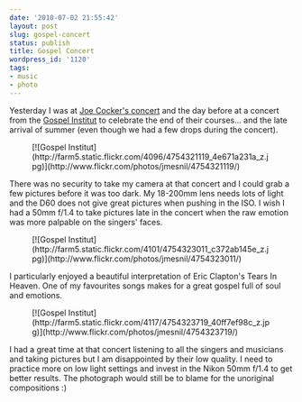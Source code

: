 ```yaml
---
date: '2010-07-02 21:55:42'
layout: post
slug: gospel-concert
status: publish
title: Gospel Concert
wordpress_id: '1120'
tags:
- music
- photo
---
```


Yesterday I was at [Joe Cocker's concert](http://jmesnil.net/weblog/2010/07/02/jazz-a-vienne-2010/) and the day before at a concert from the [Gospel Institut](http://gospel-institut.com/) to celebrate the end of their courses... and the late arrival of summer (even though we had a few drops during the concert).

<figure>
  [![Gospel Institut](http://farm5.static.flickr.com/4096/4754321119_4e671a231a_z.jpg)](http://www.flickr.com/photos/jmesnil/4754321119/)
</figure>

There was no security to take my camera at that concert and I could grab a few pictures before it was too dark.
My 18-200mm lens needs lots of light and the D60 does not give great pictures when pushing in the ISO. I wish I had a 50mm f/1.4 to take pictures late in the concert when the raw emotion was more palpable on the singers' faces.

<figure>
  [![Gospel Institut](http://farm5.static.flickr.com/4101/4754323011_c372ab145e_z.jpg)](http://www.flickr.com/photos/jmesnil/4754323011/)
</figure>
I particularly enjoyed a beautiful interpretation of Eric Clapton's Tears In Heaven. One of my favourites songs makes for a great gospel full of soul and emotions.

<figure>
  [![Gospel Institut](http://farm5.static.flickr.com/4117/4754323719_40ff7ef98c_z.jpg)](http://www.flickr.com/photos/jmesnil/4754323719/)
</figure>

I had a great time at that concert listening to all the singers and musicians and taking pictures but I am disappointed by their low quality. I need to practice more on low light settings and invest in the Nikon 50mm f/1.4 to get better results. The photograph would still be to blame for the unoriginal compositions :)
